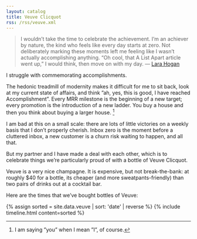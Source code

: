 ```yaml
---
layout: catalog
title: Veuve Clicquot
rss: /rss/veuve.xml
---
```


> I wouldn’t take the time to celebrate the achievement. 
> I’m an achiever by nature, the kind who feels like every day starts at zero. 
> Not deliberately marking these moments left me feeling like I wasn’t actually accomplishing anything.
>  “Oh cool, that A List Apart article went up,” I would think, then move on with my day.
>  — [Lara Hogan](https://larahogan.me/donuts/)

I struggle with commemorating accomplishments.

The hedonic treadmill of modernity makes it difficult for me to sit back, look at my current state of affairs, and think ”ah, yes, this is good, I have reached Accomplishment”. Every MRR milestone is the beginning of a new target; every promotion is the introduction of a new ladder. You buy a house and then you think about buying a larger house. [^1]

I am bad at this on a small scale: there are lots of little victories on a weekly basis that I don’t properly cherish. Inbox zero is the moment before a cluttered inbox, a new customer is a churn risk waiting to happen, and all that.

But my partner and I have made a deal with each other, which is to celebrate things we’re particularly proud of with a bottle of Veuve Clicquot.

Veuve is a very nice champagne. It is expensive, but not break-the-bank: at roughly $40 for a bottle, its cheaper (and more sweatpants-friendly) than two pairs of drinks out at a cocktail bar.  

Here are the times that we’ve bought bottles of Veuve:

<style>
.tabular-content-item {
  min-height: 50px;
}  
</style>
{% assign sorted = site.data.veuve | sort: 'date' | reverse %}
{% include timeline.html content=sorted %}

[^1]: I am saying ”you” when I mean ”I”, of course.
